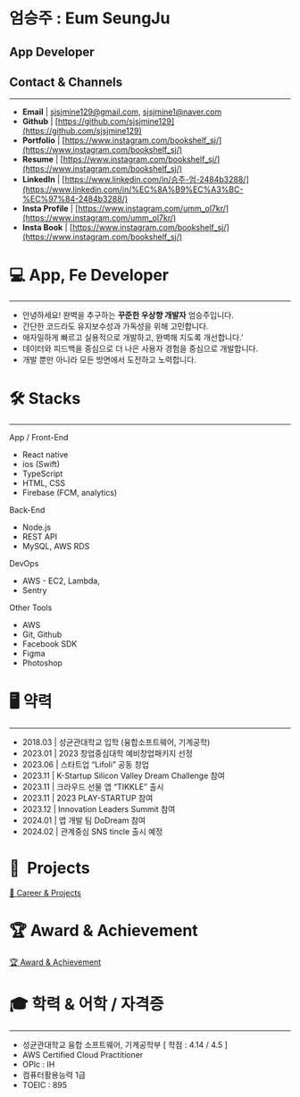 # 엄승주 : Eum SeungJu

## App Developer

## Contact & Channels

---

- **Email** | sjsjmine129@gmail.com, sjsjmine1@naver.com
- **Github** | [https://github.com/sjsjmine129](https://github.com/sjsjmine129)
- **Portfolio** | [https://www.instagram.com/bookshelf_sj/](https://www.instagram.com/bookshelf_sj/)
- **Resume** | [https://www.instagram.com/bookshelf_sj/](https://www.instagram.com/bookshelf_sj/)
- **LinkedIn** | [https://www.linkedin.com/in/승주-엄-2484b3288/](https://www.linkedin.com/in/%EC%8A%B9%EC%A3%BC-%EC%97%84-2484b3288/)
- **Insta Profile** | [https://www.instagram.com/umm_ol7kr/](https://www.instagram.com/umm_ol7kr/)
- **Insta Book** | [https://www.instagram.com/bookshelf_sj/](https://www.instagram.com/bookshelf_sj/)

# 💻 App, Fe Developer

---

- 안녕하세요! 완벽을 추구하는 **꾸준한 우상향 개발자** 엄승주입니다.
- 간단한 코드라도 유지보수성과 가독성을 위해 고민합니다.
- 애자일하게 빠르고 실용적으로 개발하고, 완벽해 지도록 개선합니다.’
- 데이터와 피드백을 중심으로 더 나은 사용자 경험을 중심으로 개발합니다.
- 개발 뿐만 아니라 모든 방면에서 도전하고 노력합니다.

# 🛠 Stacks

---

App / Front-End

- React native
- ios (Swift)
- TypeScript
- HTML, CSS
- Firebase (FCM, analytics)

Back-End

- Node.js
- REST API
- MySQL, AWS RDS

DevOps

- AWS - EC2, Lambda,
- Sentry

Other Tools

- AWS
- Git, Github
- Facebook SDK
- Figma
- Photoshop

# 🖥️ 약력

---

- 2018.03 | 성균관대학교 입학 (융합소프트웨어, 기계공학)
- 2023.01 | 2023 창업중심대학 예비창업패키지 선정
- 2023.06 | 스타트업 “Lifoli” 공동 창업
- 2023.11 | K-Startup Silicon Valley Dream Challenge 참여
- 2023.11 | 크라우드 선물 앱 “TIKKLE” 출시
- 2023.11 | 2023 PLAY-STARTUP 참여
- 2023.12 | Innovation Leaders Summit 참여
- 2024.01 | 앱 개발 팀 DoDream 참여
- 2024.02 | 관계중심 SNS tincle 출시 예정

# 🎈  Projects

[ 🎈 Career & Projects](data/Career.csv)

# 🏆 Award & A**chievement**

[🏆 Award & Achievement](data/Award.csv)

# 🎓 학력 & 어학 / 자격증

---

- 성균관대학교 융합 소프트웨어, 기계공학부 [ 학점 : 4.14 / 4.5 ]
- AWS Certified Cloud Practitioner
- OPIc : IH
- 컴퓨터활용능력 1급
- TOEIC : 895
